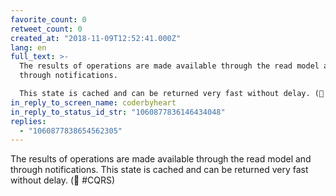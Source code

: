 ```yaml
---
favorite_count: 0
retweet_count: 0
created_at: "2018-11-09T12:52:41.000Z"
lang: en
full_text: >-
  The results of operations are made available through the read model and
  through notifications.

  This state is cached and can be returned very fast without delay. (👋 #CQRS)
in_reply_to_screen_name: coderbyheart
in_reply_to_status_id_str: "1060877836146434048"
replies:
  - "1060877838654562305"
---
```


The results of operations are made available through the read model and through
notifications. This state is cached and can be returned very fast without delay.
(👋 #CQRS)
